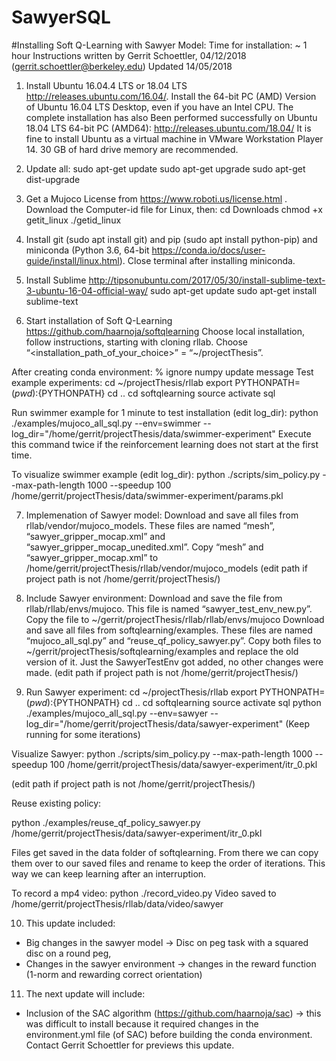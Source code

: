 # SawyerSQL

#Installing Soft Q-Learning with Sawyer Model: Time for installation: ~ 1 hour
Instructions written by Gerrit Schoettler, 04/12/2018 (gerrit.schoettler@berkeley.edu)
Updated 14/05/2018

1. Install Ubuntu 16.04.4 LTS or 18.04 LTS
http://releases.ubuntu.com/16.04/. Install the 64-bit PC (AMD) Version of
Ubuntu 16.04 LTS Desktop, even if you have an Intel CPU. The complete installation has also
Been performed successfully on Ubuntu 18.04 LTS 64-bit PC (AMD64): 
http://releases.ubuntu.com/18.04/
It is fine to install Ubuntu as a virtual machine in VMware Workstation Player 14. 
30 GB of hard drive memory are recommended. 

2. Update all:
sudo apt-get update
sudo apt-get upgrade
sudo apt-get dist-upgrade

3. Get a Mujoco License from https://www.roboti.us/license.html . Download the Computer-id file for Linux, then:
cd Downloads
chmod +x getit_linux 
./getid_linux
4. Install git (sudo apt install git) and pip (sudo apt install python-pip) and miniconda (Python 3.6, 64-bit https://conda.io/docs/user-guide/install/linux.html). Close terminal after installing miniconda.  

5. Install Sublime
http://tipsonubuntu.com/2017/05/30/install-sublime-text-3-ubuntu-16-04-official-way/
sudo apt-get update
sudo apt-get install sublime-text

6. Start installation of Soft Q-Learning 
https://github.com/haarnoja/softqlearning 
Choose local installation, follow instructions, starting with cloning rllab. 
Choose “<installation_path_of_your_choice>” = “~/projectThesis”.

After creating conda environment:   % ignore numpy update message 
Test example experiments: 
 cd ~/projectThesis/rllab
export PYTHONPATH=$(pwd):${PYTHONPATH}
cd ..
cd softqlearning
source activate sql

Run swimmer example for 1 minute to test installation (edit log_dir):
python ./examples/mujoco_all_sql.py --env=swimmer --log_dir="/home/gerrit/projectThesis/data/swimmer-experiment"
Execute this command twice if the reinforcement learning does not start at the first time. 

To visualize swimmer example (edit log_dir): 
python ./scripts/sim_policy.py --max-path-length 1000 --speedup 100 /home/gerrit/projectThesis/data/swimmer-experiment/params.pkl

7. Implemenation of Sawyer model: 
Download and save all files from rllab/vendor/mujoco_models. These files are named “mesh”, “sawyer_gripper_mocap.xml” and “sawyer_gripper_mocap_unedited.xml”. 
Copy “mesh” and “sawyer_gripper_mocap.xml” to /home/gerrit/projectThesis/rllab/vendor/mujoco_models
(edit path if project path is not /home/gerrit/projectThesis/)

8. Include Sawyer environment:
Download and save the file from rllab/rllab/envs/mujoco. This file is named “sawyer_test_env_new.py”. 
Copy the file  to  ~/gerrit/projectThesis/rllab/rllab/envs/mujoco
Download and save all files from softqlearning/examples. These files are named “mujoco_all_sql.py” and “reuse_qf_policy_sawyer.py”. 
Copy both files to ~/gerrit/projectThesis/softqlearning/examples  and replace the old version of it. Just the SawyerTestEnv got added, no other changes were made. 
(edit path if project path is not /home/gerrit/projectThesis/)

9. Run Sawyer experiment:
cd ~/projectThesis/rllab
export PYTHONPATH=$(pwd):${PYTHONPATH}
cd ..
cd softqlearning
source activate sql
python ./examples/mujoco_all_sql.py --env=sawyer --log_dir="/home/gerrit/projectThesis/data/sawyer-experiment"
(Keep running for some iterations)

Visualize Sawyer:
python ./scripts/sim_policy.py --max-path-length 1000 --speedup 100 /home/gerrit/projectThesis/data/sawyer-experiment/itr_0.pkl

(edit path if project path is not /home/gerrit/projectThesis/)

Reuse existing policy: 

python ./examples/reuse_qf_policy_sawyer.py /home/gerrit/projectThesis/data/sawyer-experiment/itr_0.pkl 

Files get saved in the data folder of softqlearning. From there we can copy them over to our saved files and rename to keep the order of iterations. This way we can keep learning after an interruption. 

To record a mp4 video:
python ./record_video.py
Video saved to /home/gerrit/projectThesis/rllab/data/video/sawyer

10. This update included:
- Big changes in the sawyer model -> Disc on peg task with a squared disc on a round peg, 
- Changes in the sawyer environment -> changes in the reward function (1-norm and rewarding correct orientation)

11. The next update will include:
- Inclusion of the SAC algorithm (https://github.com/haarnoja/sac) -> this was difficult to install because it required changes in the environment.yml file (of SAC) before building the conda environment. 
Contact Gerrit Schoettler for previews this update. 
